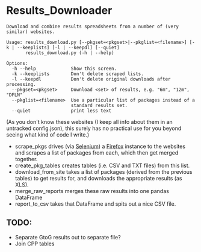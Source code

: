 Results_Downloader
==================
```
Download and combine results spreadsheets from a number of (very similar) websites.

Usage: results_download.py [--pkgset=<pkgset>|--pkglist=<filename>] [-k | --keeplists] [-l | --keepdl] [--quiet]
       results_download.py (-h | --help)

Options:
  -h --help             Show this screen.
  -k --keeplists        Don't delete scraped lists.
  -l --keepdl           Don't delete original downloads after processing.  
  --pkgset=<pkgset>     Download <set> of results, e.g. "6m", "12m", "DFLN"
  --pkglist=<filename>  Use a particular list of packages instead of a 
                        standard results set.
  --quiet               print less text
```

(As you don't know these websites (I keep all info about them in an untracked config.json), this surely has no practical use for you beyond seeing what kind of code I write.)

* scrape_pkgs drives (via [Selenium](http://docs.seleniumhq.org/)) a [Firefox](http://www.mozilla.org/en-US/firefox/) instance to the websites and scrapes a list of packages from each, which then get merged together.
* create_pkg_tables creates tables (i.e. CSV and TXT files) from this list.
* download_from_site takes a list of packages (derived from the previous tables) to get results for, and downloads the appropriate results (as XLS).
* merge_raw_reports merges these raw results into one pandas DataFrame
* report_to_csv takes that DataFrame and spits out a nice CSV file.

TODO:
-----

* Separate GtoG results out to separate file? 
* Join CPP tables